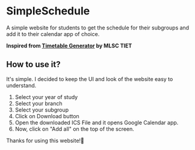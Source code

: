 # SimpleSchedule
A simple website for students to get the schedule for their subgroups and add it to their calendar app of choice.

**Inspired from [Timetable Generator](https://timetable.mlsctiet.com) by MLSC TIET**

## How to use it?
It's simple. I decided to keep the UI and look of the website easy to understand.
1. Select your year of study
2. Select your branch
3. Select your subgroup
4. Click on Download button
5. Open the downloaded ICS File and it opens Google Calendar app.
6. Now, click on "Add all" on the top of the screen.

Thanks for using this website!🙏
